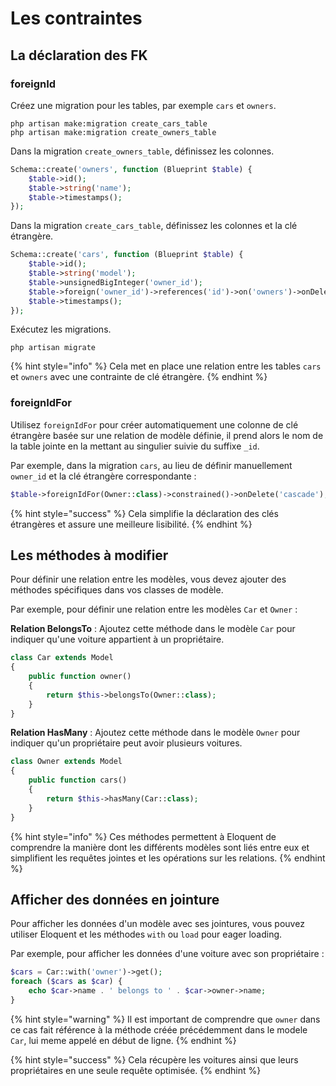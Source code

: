 # Les contraintes

## La déclaration des FK

### foreignId

Créez une migration pour les tables, par exemple `cars` et `owners`.

```
php artisan make:migration create_cars_table
php artisan make:migration create_owners_table
```

Dans la migration `create_owners_table`, définissez les colonnes.

```php
Schema::create('owners', function (Blueprint $table) {
    $table->id();
    $table->string('name');
    $table->timestamps();
});
```

Dans la migration `create_cars_table`, définissez les colonnes et la clé étrangère.

```php
Schema::create('cars', function (Blueprint $table) {
    $table->id();
    $table->string('model');
    $table->unsignedBigInteger('owner_id');
    $table->foreign('owner_id')->references('id')->on('owners')->onDelete('cascade');
    $table->timestamps();
});
```

Exécutez les migrations.

```
php artisan migrate
```

{% hint style="info" %}
Cela met en place une relation entre les tables `cars` et `owners` avec une contrainte de clé étrangère.
{% endhint %}

### foreignIdFor

Utilisez `foreignIdFor` pour créer automatiquement une colonne de clé étrangère basée sur une relation de modèle définie, il prend alors le nom de la table jointe en la mettant au singulier suivie du suffixe `_id`.&#x20;

Par exemple, dans la migration `cars`, au lieu de définir manuellement `owner_id` et la clé étrangère correspondante :

```php
$table->foreignIdFor(Owner::class)->constrained()->onDelete('cascade');
```

{% hint style="success" %}
Cela simplifie la déclaration des clés étrangères et assure une meilleure lisibilité.
{% endhint %}

## Les méthodes à modifier

Pour définir une relation entre les modèles, vous devez ajouter des méthodes spécifiques dans vos classes de modèle.&#x20;

Par exemple, pour définir une relation entre les modèles `Car` et `Owner` :

**Relation BelongsTo** : Ajoutez cette méthode dans le modèle `Car` pour indiquer qu'une voiture appartient à un propriétaire.

```php
class Car extends Model
{
    public function owner()
    {
        return $this->belongsTo(Owner::class);
    }
}
```

**Relation HasMany** : Ajoutez cette méthode dans le modèle `Owner` pour indiquer qu'un propriétaire peut avoir plusieurs voitures.

```php
class Owner extends Model
{
    public function cars()
    {
        return $this->hasMany(Car::class);
    }
}
```

{% hint style="info" %}
Ces méthodes permettent à Eloquent de comprendre la manière dont les différents modèles sont liés entre eux et simplifient les requêtes jointes et les opérations sur les relations.
{% endhint %}

## Afficher des données en jointure

Pour afficher les données d'un modèle avec ses jointures, vous pouvez utiliser Eloquent et les méthodes `with` ou `load` pour eager loading.&#x20;

Par exemple, pour afficher les données d'une voiture avec son propriétaire :

```php
$cars = Car::with('owner')->get();
foreach ($cars as $car) {
    echo $car->name . ' belongs to ' . $car->owner->name;
}
```

{% hint style="warning" %}
Il est important de comprendre que `owner` dans ce cas fait référence à la méthode créée précédemment dans le modele `Car`, lui meme appelé en début de ligne.&#x20;
{% endhint %}

{% hint style="success" %}
Cela récupère les voitures ainsi que leurs propriétaires en une seule requête optimisée.
{% endhint %}

